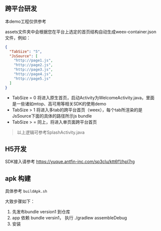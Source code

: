 ## 跨平台研发

本demo工程仅供参考

assets文件夹中会根据您在平台上选定的首页结构自动生成weex-container.json文件，例如：

```json
{
  "TabSize": "5",
  "JsSource": [
    "http://page1.js",
    "http://page2.js",
    "http://page3.js",
    "http://page4.js",
    "http://page5.js"
  ]
}
```

* TabSize = 0 将进入原生首页，启动Activity为WelcomeActivity.java，里面是一些诸如mtop、高可用等相关SDK的使用demo
* TabSize > 1 将进入多tab的跨平台首页（weex），每个tab所渲染的是JsSource下面的具体的路径所示js bundle
* TabSize > = 同上，将进入单页面跨平台首页

> 以上逻辑可参考SplashActivity.java

## H5开发

SDK接入请参考 https://yuque.antfin-inc.com/sp3clu/ktt6f1/hpl7rg




## apk 构建

具体参考 `buildApk.sh`

大致步骤如下：

1. 先发布bundle version1 到仓库
2. app 依赖 bundle versin1， 执行 ./gradlew assembleDebug
3. 安装

